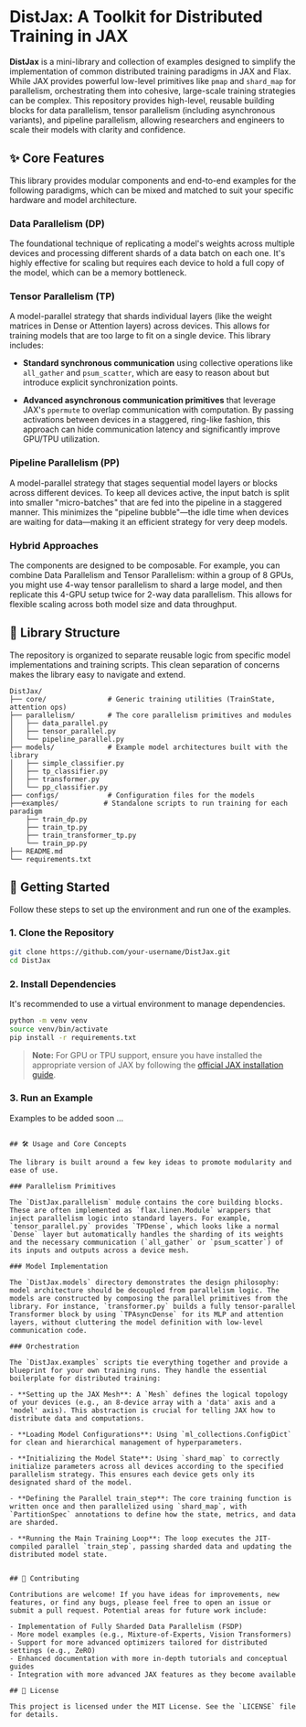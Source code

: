 # DistJax: A Toolkit for Distributed Training in JAX

**DistJax** is a mini-library and collection of examples designed to simplify the implementation of common distributed training paradigms in JAX and Flax. While JAX provides powerful low-level primitives like `pmap` and `shard_map` for parallelism, orchestrating them into cohesive, large-scale training strategies can be complex. This repository provides high-level, reusable building blocks for data parallelism, tensor parallelism (including asynchronous variants), and pipeline parallelism, allowing researchers and engineers to scale their models with clarity and confidence.

## ✨ Core Features

This library provides modular components and end-to-end examples for the following paradigms, which can be mixed and matched to suit your specific hardware and model architecture.

### Data Parallelism (DP)
The foundational technique of replicating a model's weights across multiple devices and processing different shards of a data batch on each one. It's highly effective for scaling but requires each device to hold a full copy of the model, which can be a memory bottleneck.

### Tensor Parallelism (TP)
A model-parallel strategy that shards individual layers (like the weight matrices in Dense or Attention layers) across devices. This allows for training models that are too large to fit on a single device. This library includes:

- **Standard synchronous communication** using collective operations like `all_gather` and `psum_scatter`, which are easy to reason about but introduce explicit synchronization points.

- **Advanced asynchronous communication primitives** that leverage JAX's `ppermute` to overlap communication with computation. By passing activations between devices in a staggered, ring-like fashion, this approach can hide communication latency and significantly improve GPU/TPU utilization.

### Pipeline Parallelism (PP)
A model-parallel strategy that stages sequential model layers or blocks across different devices. To keep all devices active, the input batch is split into smaller "micro-batches" that are fed into the pipeline in a staggered manner. This minimizes the "pipeline bubble"—the idle time when devices are waiting for data—making it an efficient strategy for very deep models.

### Hybrid Approaches
The components are designed to be composable. For example, you can combine Data Parallelism and Tensor Parallelism: within a group of 8 GPUs, you might use 4-way tensor parallelism to shard a large model, and then replicate this 4-GPU setup twice for 2-way data parallelism. This allows for flexible scaling across both model size and data throughput.

## 📂 Library Structure

The repository is organized to separate reusable logic from specific model implementations and training scripts. This clean separation of concerns makes the library easy to navigate and extend.

```
DistJax/
├── core/               # Generic training utilities (TrainState, attention ops)
├── parallelism/        # The core parallelism primitives and modules
│   ├── data_parallel.py
│   ├── tensor_parallel.py
│   └── pipeline_parallel.py
├── models/             # Example model architectures built with the library
│   ├── simple_classifier.py
│   ├── tp_classifier.py
│   ├── transformer.py
│   └── pp_classifier.py
├── configs/            # Configuration files for the models
├──examples/           # Standalone scripts to run training for each paradigm
    ├── train_dp.py
    ├── train_tp.py
    ├── train_transformer_tp.py
    └── train_pp.py
├── README.md
└── requirements.txt
```

## 🚀 Getting Started

Follow these steps to set up the environment and run one of the examples.

### 1. Clone the Repository

```bash
git clone https://github.com/your-username/DistJax.git
cd DistJax
```

### 2. Install Dependencies

It's recommended to use a virtual environment to manage dependencies.

```bash
python -m venv venv
source venv/bin/activate
pip install -r requirements.txt
```

> **Note:** For GPU or TPU support, ensure you have installed the appropriate version of JAX by following the [official JAX installation guide](https://jax.readthedocs.io/en/latest/installation.html).

### 3. Run an Example
Examples to be added soon ...
<!-- The scripts in the `examples/` directory are designed to be run directly. They will simulate a multi-device environment on your CPU for demonstration purposes.

To run the data-parallel training example:

```bash
python -m DistJax.examples.train_dp
```

This will run a few training steps and print the final metrics. You can similarly run other, more advanced examples:

```bash
# Run the tensor-parallel MLP example
python -m DistJax.examples.train_tp

# Run the pipeline-parallel MLP example
python -m DistJax.examples.train_pp -->
```

## 🛠️ Usage and Core Concepts

The library is built around a few key ideas to promote modularity and ease of use.

### Parallelism Primitives

The `DistJax.parallelism` module contains the core building blocks. These are often implemented as `flax.linen.Module` wrappers that inject parallelism logic into standard layers. For example, `tensor_parallel.py` provides `TPDense`, which looks like a normal `Dense` layer but automatically handles the sharding of its weights and the necessary communication (`all_gather` or `psum_scatter`) of its inputs and outputs across a device mesh.

### Model Implementation

The `DistJax.models` directory demonstrates the design philosophy: model architecture should be decoupled from parallelism logic. The models are constructed by composing the parallel primitives from the library. For instance, `transformer.py` builds a fully tensor-parallel Transformer block by using `TPAsyncDense` for its MLP and attention layers, without cluttering the model definition with low-level communication code.

### Orchestration

The `DistJax.examples` scripts tie everything together and provide a blueprint for your own training runs. They handle the essential boilerplate for distributed training:

- **Setting up the JAX Mesh**: A `Mesh` defines the logical topology of your devices (e.g., an 8-device array with a 'data' axis and a 'model' axis). This abstraction is crucial for telling JAX how to distribute data and computations.

- **Loading Model Configurations**: Using `ml_collections.ConfigDict` for clean and hierarchical management of hyperparameters.

- **Initializing the Model State**: Using `shard_map` to correctly initialize parameters across all devices according to the specified parallelism strategy. This ensures each device gets only its designated shard of the model.

- **Defining the Parallel train_step**: The core training function is written once and then parallelized using `shard_map`, with `PartitionSpec` annotations to define how the state, metrics, and data are sharded.

- **Running the Main Training Loop**: The loop executes the JIT-compiled parallel `train_step`, passing sharded data and updating the distributed model state.


## 🤝 Contributing

Contributions are welcome! If you have ideas for improvements, new features, or find any bugs, please feel free to open an issue or submit a pull request. Potential areas for future work include:

- Implementation of Fully Sharded Data Parallelism (FSDP)
- More model examples (e.g., Mixture-of-Experts, Vision Transformers)
- Support for more advanced optimizers tailored for distributed settings (e.g., ZeRO)
- Enhanced documentation with more in-depth tutorials and conceptual guides
- Integration with more advanced JAX features as they become available

## 📜 License

This project is licensed under the MIT License. See the `LICENSE` file for details.